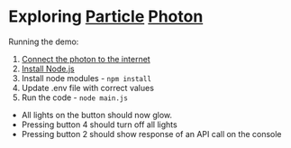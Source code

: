 # Exploring [Particle](https://www.particle.io/) [Photon](https://www.particle.io/products/hardware/photon-wifi-dev-kit)

Running the demo:

1. [Connect the photon to the internet](https://docs.particle.io/guide/getting-started/start/photon/)
2. [Install Node.js](https://nodejs.org/en/download/)
3. Install node modules - `npm install`
4. Update .env file with correct values
5. Run the code - `node main.js`

- All lights on the button should now glow.
- Pressing button 4 should turn off all lights
- Pressing button 2 should show response of an API call on the console